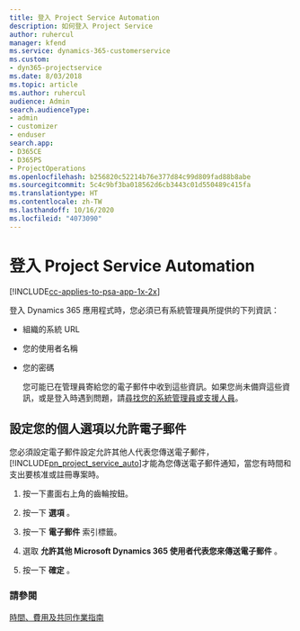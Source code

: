 ```yaml
---
title: 登入 Project Service Automation
description: 如何登入 Project Service
author: ruhercul
manager: kfend
ms.service: dynamics-365-customerservice
ms.custom:
- dyn365-projectservice
ms.date: 8/03/2018
ms.topic: article
ms.author: ruhercul
audience: Admin
search.audienceType:
- admin
- customizer
- enduser
search.app:
- D365CE
- D365PS
- ProjectOperations
ms.openlocfilehash: b256820c52214b76e377d84c99d809fad88b8abe
ms.sourcegitcommit: 5c4c9bf3ba018562d6cb3443c01d550489c415fa
ms.translationtype: HT
ms.contentlocale: zh-TW
ms.lasthandoff: 10/16/2020
ms.locfileid: "4073090"
---
```

# <a name="sign-in-to-project-service-automation"></a>登入 Project Service Automation

[!INCLUDE[cc-applies-to-psa-app-1x-2x](../includes/cc-applies-to-psa-app-1x-2x.md)]

登入 Dynamics 365 應用程式時，您必須已有系統管理員所提供的下列資訊：  
  
- 組織的系統 URL  
  
- 您的使用者名稱  
  
- 您的密碼  
  
  您可能已在管理員寄給您的電子郵件中收到這些資訊。如果您尚未備齊這些資訊，或是登入時遇到問題，請[尋找您的系統管理員或支援人員](https://docs.microsoft.com/dynamics365/customerengagement/on-premises/basics/find-administrator-support)。  
  
## <a name="set-your-personal-options-to-allow-email"></a>設定您的個人選項以允許電子郵件  
 您必須設定電子郵件設定允許其他人代表您傳送電子郵件，[!INCLUDE[pn_project_service_auto](../includes/pn-project-service-auto.md)]才能為您傳送電子郵件通知，當您有時間和支出要核准或註冊專案時。  
  
1.  按一下畫面右上角的齒輪按鈕。  
  
2.  按一下 **選項** 。  
  
3.  按一下 **電子郵件** 索引標籤。  
  
4.  選取 **允許其他 Microsoft Dynamics 365 使用者代表您來傳送電子郵件** 。  
  
5.  按一下 **確定** 。  
  
### <a name="see-also"></a>請參閱  
 [時間、費用及共同作業指南](../psa/time-expense-collaboration-guide.md)
